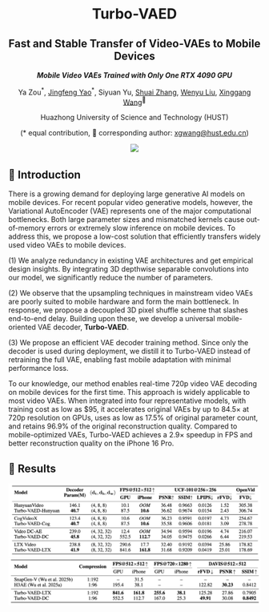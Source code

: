 <div align="center">
<h1> Turbo-VAED </h1>
<h2>Fast and Stable Transfer of Video-VAEs to Mobile Devices</h2>

**_Mobile Video VAEs Trained with Only One RTX 4090 GPU_**

Ya Zou<sup>\*</sup>, [Jingfeng Yao](https://github.com/JingfengYao)<sup>\*</sup>, Siyuan Yu, [Shuai Zhang](https://github.com/Shuaizhang7), [Wenyu Liu](http://eic.hust.edu.cn/professor/liuwenyu), [Xinggang Wang](https://xwcv.github.io/index.htm)<sup>📧</sup>

Huazhong University of Science and Technology (HUST) 

(\* equal contribution, 📧 corresponding author: xgwang@hust.edu.cn)

</div>

<div align="center">
<img src="./images/main.png">
</div>

## 📄 Introduction

There is a growing demand for deploying large generative AI models on mobile devices. For recent popular video generative models, however, the Variational AutoEncoder (VAE) represents one of the major computational bottlenecks. Both large parameter sizes and mismatched kernels cause out-of-memory errors or extremely slow inference on mobile devices. To address this, we propose a low-cost solution that efficiently transfers widely used video VAEs to mobile devices. 

(1) We analyze redundancy in existing VAE architectures and get empirical design insights. By integrating 3D depthwise separable convolutions into our model, we significantly reduce the number of parameters. 

(2) We observe that the upsampling techniques in mainstream video VAEs are poorly suited to mobile hardware and form the main bottleneck. In response, we propose a decoupled 3D pixel shuffle scheme that slashes end-to-end delay. Building upon these, we develop a universal mobile-oriented VAE decoder, **Turbo-VAED**. 

(3) We propose an efficient VAE decoder training method. Since only the decoder is used during deployment, we distill it to Turbo-VAED instead of retraining the full VAE, enabling fast mobile adaptation with minimal performance loss. 

To our knowledge, our method enables real-time 720p video VAE decoding on mobile devices for the first time. This approach is widely applicable to most video VAEs. When integrated into four representative models, with training cost as low as $95, it accelerates original VAEs by up to 84.5× at 720p resolution on GPUs, uses as low as 17.5% of original parameter count, and retains 96.9% of the original reconstruction quality. Compared to mobile-optimized VAEs, Turbo-VAED achieves a 2.9× speedup in FPS and better reconstruction quality on the iPhone 16 Pro.

## 📝 Results

<div align="center">
<img src="images/table1.png" alt="Results1">
</div>

<div align="center">
<img src="images/table2.png" alt="Results2">
</div>